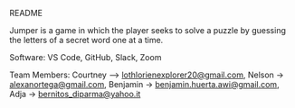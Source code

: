 README

Jumper is a game in which the player seeks to solve a puzzle by guessing the letters of a secret word one at a time.

Software:
VS Code,
GitHub,
Slack,
Zoom

Team Members:
Courtney --> lothlorienexplorer20@gmail.com,
Nelson -> alexanortega@gmail.com,
Benjamin -> benjamin.huerta.awi@gmail.com,
Adja -> bernitos_diparma@yahoo.it

